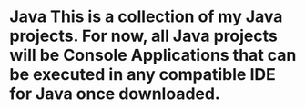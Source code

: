 # Java This is a collection of my Java projects. For now, all Java projects will be Console Applications that can be executed in any compatible IDE for Java once downloaded.
